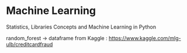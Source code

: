 # Machine Learning

Statistics, Libraries Concepts and Machine Learning in Python

random_forest -> dataframe from Kaggle : https://www.kaggle.com/mlg-ulb/creditcardfraud
